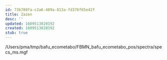 ```yaml
---
id: 73b780fa-c2a6-489a-813a-fd376f65e42f
title: Zazen
desc: ''
updated: 1609513820192
created: 1609513820192
stub: true
---
```


/Users/pma/tmp/bafu_ecometabo/FBMN_bafu_ecometabo_pos/spectra/specs_ms.mgf
